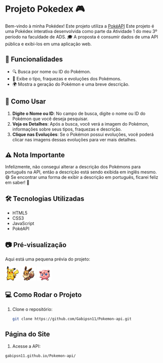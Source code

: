 # Projeto Pokedex 🎮

Bem-vindo à minha Pokédex! Este projeto utiliza a [PokéAPI](https://pokeapi.co/) Este projeto é uma Pokédex interativa desenvolvida como parte da Atividade 1 do meu 3º período na faculdade de ADS. 
🎓 A proposta é consumir dados de uma API pública e exibi-los em uma aplicação web.

## 🚀 Funcionalidades

- 🔍 Busca por nome ou ID do Pokémon.
- 🧬 Exibe o tipo, fraquezas e evoluções dos Pokémons.
- 🌍 Mostra a geração do Pokémon e uma breve descrição.

## 📜 Como Usar

1. **Digite o Nome ou ID**: No campo de busca, digite o nome ou ID do Pokémon que você deseja pesquisar.
2. **Veja os Detalhes**: Após a busca, você verá a imagem do Pokémon, informações sobre seus tipos, fraquezas e descrição.
3. **Clique nas Evoluções**: Se o Pokémon possui evoluções, você poderá clicar nas imagens dessas evoluções para ver mais detalhes.

## ⚠️ Nota Importante

Infelizmente, não consegui alterar a descrição dos Pokémons para português na API, então a descrição está sendo exibida em inglês mesmo. 😅 Se encontrar uma forma de exibir a descrição em português, ficarei feliz em saber! 🙏

## 🛠️ Tecnologias Utilizadas

- HTML5 
- CSS3
- JavaScript
- PokéAPI

## 📷 Pré-visualização

Aqui está uma pequena prévia do projeto:

![Pikachu](https://raw.githubusercontent.com/PokeAPI/sprites/master/sprites/pokemon/versions/generation-v/black-white/animated/25.gif)
![Eevee](https://raw.githubusercontent.com/PokeAPI/sprites/master/sprites/pokemon/versions/generation-v/black-white/animated/133.gif)
![Jigglypuff](https://raw.githubusercontent.com/PokeAPI/sprites/master/sprites/pokemon/versions/generation-v/black-white/animated/39.gif)

## 💻 Como Rodar o Projeto

1. Clone o repositório:
   ```bash
   git clone https://github.com/Gabipsn11/Pokemon-api.git

##  Página do Site
1. Acesse a API:
 ```bash
 gabipsn11.github.io/Pokemon-api/
